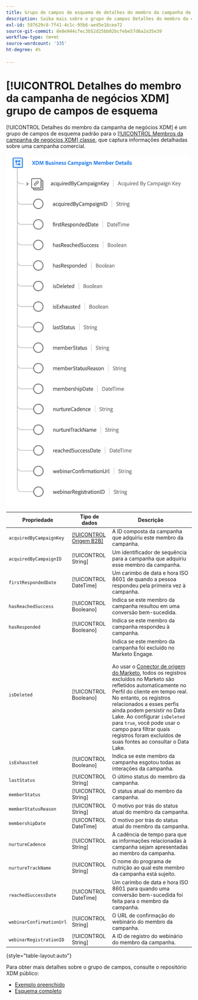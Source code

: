 ```yaml
---
title: Grupo de campos de esquema de detalhes do membro da campanha de negócios XDM
description: Saiba mais sobre o grupo de campos Detalhes do membro da campanha de negócios XDM.
exl-id: 597629c8-7f41-4c1c-95b6-aed5e16cee72
source-git-commit: de8e944cfec3b52d25bb02bcfebe57d6a2a35e39
workflow-type: tm+mt
source-wordcount: '335'
ht-degree: 4%

---
```


# [!UICONTROL Detalhes do membro da campanha de negócios XDM] grupo de campos de esquema

[!UICONTROL Detalhes do membro da campanha de negócios XDM] é um grupo de campos de esquema padrão para o [[!UICONTROL Membros da campanha de negócios XDM] classe](../../classes/b2b/business-campaign-members.md), que captura informações detalhadas sobre uma campanha comercial.

![A estrutura do grupo de campos Detalhes do membro da campanha de negócios XDM como aparece na interface](../../images/field-groups/b2b/business-campaign-member-details.png)

| Propriedade | Tipo de dados | Descrição |
| --- | --- | --- |
| `acquiredByCampaignKey` | [[!UICONTROL Origem B2B]](../../data-types/b2b-source.md) | A ID composta da campanha que adquiriu este membro da campanha. |
| `acquiredByCampaignID` | [!UICONTROL String] | Um identificador de sequência para a campanha que adquiriu esse membro da campanha. |
| `firstRespondedDate` | [!UICONTROL DateTime] | Um carimbo de data e hora ISO 8601 de quando a pessoa respondeu pela primeira vez à campanha. |
| `hasReachedSuccess` | [!UICONTROL Booleano] | Indica se este membro da campanha resultou em uma conversão bem-sucedida. |
| `hasResponded` | [!UICONTROL Booleano] | Indica se este membro da campanha respondeu à campanha. |
| `isDeleted` | [!UICONTROL Booleano] | Indica se este membro da campanha foi excluído no Marketo Engage.<br><br>Ao usar o [Conector de origem do Marketo](../../../sources/connectors/adobe-applications/marketo/marketo.md), todos os registros excluídos no Marketo são refletidos automaticamente no Perfil do cliente em tempo real. No entanto, os registros relacionados a esses perfis ainda podem persistir no Data Lake. Ao configurar `isDeleted` para `true`, você pode usar o campo para filtrar quais registros foram excluídos de suas fontes ao consultar o Data Lake. |
| `isExhausted` | [!UICONTROL Booleano] | Indica se este membro da campanha esgotou todas as interações da campanha. |
| `lastStatus` | [!UICONTROL String] | O último status do membro da campanha. |
| `memberStatus` | [!UICONTROL String] | O status atual do membro da campanha. |
| `memberStatusReason` | [!UICONTROL String] | O motivo por trás do status atual do membro da campanha. |
| `membershipDate` | [!UICONTROL DateTime] | O motivo por trás do status atual do membro da campanha. |
| `nurtureCadence` | [!UICONTROL String] | A cadência de tempo para que as informações relacionadas à campanha sejam apresentadas ao membro da campanha. |
| `nurtureTrackName` | [!UICONTROL String] | O nome do programa de nutrição ao qual este membro da campanha está sujeito. |
| `reachedSuccessDate` | [!UICONTROL DateTime] | Um carimbo de data e hora ISO 8601 para quando uma conversão bem-sucedida foi feita para o membro da campanha. |
| `webinarConfirmationUrl` | [!UICONTROL String] | O URL de confirmação do webinário do membro da campanha. |
| `webinarRegistrationID` | [!UICONTROL String] | A ID de registro do webinário do membro da campanha. |

{style="table-layout:auto"}

Para obter mais detalhes sobre o grupo de campos, consulte o repositório XDM público:

* [Exemplo preenchido](https://github.com/adobe/xdm/blob/master/components/fieldgroups/campaign-member/campaign-member-details.example.1.json)
* [Esquema completo](https://github.com/adobe/xdm/blob/master/components/fieldgroups/campaign-member/campaign-member-details.schema.json)
